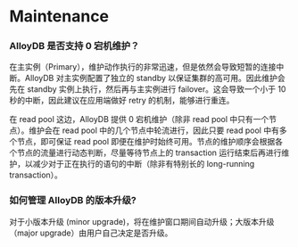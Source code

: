 # Maintenance

### AlloyDB 是否支持 0 宕机维护？

在主实例（Primary），维护动作执行的非常迅速，但是依然会导致短暂的连接中断。AlloyDB 对主实例配置了独立的 standby 以保证集群的高可用。因此维护会先在 standby 实例上执行，然后再与主实例进行 failover。这会导致一个小于 10秒的中断，因此建议在应用端做好 retry 的机制，能够进行重连。

在 read pool 这边，AlloyDB 提供 0 宕机维护（除非 read pool 中只有一个节点）。维护会在 read pool 中的几个节点中轮流进行，因此只要 read pool 中有多个节点，即可保证 read pool 即便在维护时始终可用。节点的维护顺序会根据各个节点的流量进行动态判断，尽量等待节点上的 transaction 运行结束后再进行维护，以减少对于正在执行的语句的中断（除非有特别长的 long-running transaction）。

### 如何管理 AlloyDB 的版本升级?

对于小版本升级 (minor upgrade)，将在维护窗口期间自动升级；大版本升级（major upgrade）由用户自己决定是否升级。
